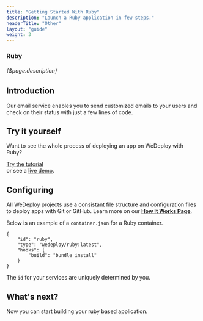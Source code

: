 ```yaml
---
title: "Getting Started With Ruby"
description: "Launch a Ruby application in few steps."
headerTitle: "Other"
layout: "guide"
weight: 3
---
```


### Ruby

###### {$page.description}

<article id="1">

## Introduction

Our email service enables you to send customized emails to your users and check on their status with just a few lines of code.

</article>

<article id="2">

## Try it yourself

Want to see the whole process of deploying an app on WeDeploy with Ruby?

<div class="guide-btn-cta">
	<a class="btn btn-accent btn-sm" href="/tutorials/ruby" target="_blank" data-senna-off>
		<span class="icon-16-external"></span>Try the tutorial
	</a>
</div>

<div class="guide-aux-cta">
	or see a <a href="http://boilerplate-ruby.wedeploy.io" target="_blank" data-senna-off>live demo</a>.
</div>

</article>

<article id="3">

## Configuring

<aside>

All WeDeploy projects use a consistant file structure and configuration files to deploy apps with Git or GitHub. Learn more on our <strong><a href="/docs/intro/how-it-works.html">How It Works Page</a></strong>.

</aside>

Below is an example of a `container.json` for a Ruby container.

```application/json
{
	"id": "ruby",
	"type": "wedeploy/ruby:latest",
	"hooks": {
		"build": "bundle install"
	}
}
```

The `id` for your services are uniquely determined by you.

</article>

## What's next?

Now you can start building your ruby based application.
